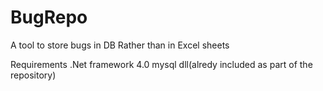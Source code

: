 BugRepo
=======
A tool to store bugs in DB Rather than in Excel sheets

Requirements 
.Net framework 4.0
mysql dll(alredy included as part of the repository)

